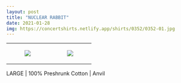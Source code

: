 ```yaml
---
layout: post
title: "NUCLEAR RABBIT"
date: 2021-01-28
img: https://concertshirts.netlify.app/shirts/0352/0352-01.jpg
---
```




<table style="width:100%;"><tr><td style="vertical-align:top;">
      <figure class="tmblr-full" data-orig-height="2048" data-orig-width="1365" data-orig-src="https://concertshirts.netlify.app/shirts/0352/0352-01.jpg"><img src="https://64.media.tumblr.com/caf03961fb72ea8003b137679027c72a/3bbf6b29804cba9c-66/s540x810/ac5c52a20d3bae8426bdd29c2a7063ec29d27275.jpg" data-orig-height="2048" data-orig-width="1365" data-orig-src="https://concertshirts.netlify.app/shirts/0352/0352-01.jpg"/></figure></td>
    <td style="vertical-align:top;">
      <figure class="tmblr-full" data-orig-height="2048" data-orig-width="1365" data-orig-src="https://concertshirts.netlify.app/shirts/0352/0352-02.jpg"><img src="https://64.media.tumblr.com/c0eab6f1e523336456a00a8e5853da6b/3bbf6b29804cba9c-8a/s540x810/6c3b71218232552af612804f33b6a84c8d0f5beb.jpg" data-orig-height="2048" data-orig-width="1365" data-orig-src="https://concertshirts.netlify.app/shirts/0352/0352-02.jpg"/></figure></td>
  </tr></table><p>
  LARGE | 100% Preshrunk Cotton | Anvil
</p>
